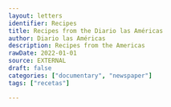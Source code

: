 ```yaml
---
layout: letters
identifier: Recipes
title: Recipes from the Diario las Américas
author: Diario las Américas
description: Recipes from the Americas
rawDate: 2022-01-01
source: EXTERNAL
draft: false
categories: ["documentary", "newspaper"]
tags: ["recetas"]

---
```




